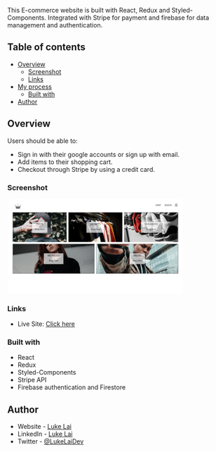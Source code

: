 This E-commerce website is built with React, Redux and Styled-Components. Integrated with Stripe for payment and firebase for data management and authentication.

## Table of contents

- [Overview](#overview)
  - [Screenshot](#screenshot)
  - [Links](#links)
- [My process](#my-process)
  - [Built with](#built-with)
- [Author](#author)



## Overview

Users should be able to:

- Sign in with their google accounts or sign up with email.
- Add items to their shopping cart.
- Checkout through Stripe by using a credit card.

### Screenshot

<img src="preview.png" width="400" />


### Links

- Live Site: [Click here](https://singular-semifreddo-6e1625.netlify.app/)

### Built with

- React
- Redux
- Styled-Components
- Stripe API
- Firebase authentication and Firestore

## Author

- Website - [Luke Lai](https://lukelai.tech/)
- LinkedIn - [Luke Lai](https://www.linkedin.com/in/luke-lai-309a3522b/)
- Twitter - [@LukeLaiDev](https://www.twitter.com/LukeLaiDev)

